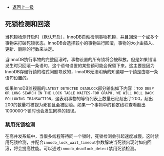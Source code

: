 * [返回上一级](../InnoDB死锁.md)

## 死锁检测和回滚
当死锁检测开启时（默认开启），InnoDB自动检测事物死锁，并且回滚一个或多个事物来打破死锁状态。InnoDB会选择较小的事物进行回滚，事物的大小由插入、更新、删除的行数来决定。

当InnoDB执行事物的完整回滚时，事物设置的所有锁将会被释放。但是如果错误发生时只回滚一条语句，这个语句设置的某些锁可能会保留下来。这主要是因为InnoDB存储行锁的格式问题导致的，InnoDB无法明确的知道哪一个锁是由哪一条语句设置的。

如果InnoDB监视器的`LATEST DETECTED DEADLOCK`部分输出如下内容：`TOO DEEP OR LONG SEARCH IN THE LOCK TABLE WAITES-FOR GRAPH, WE WILL ROLL BACK FOLLOWING TRANSACTION`，这表明事物的等待列表上数量已经超出了200，超出200的数量将被视为死锁且会被回滚。如果一个事物中的锁定线程查看超出1000000个锁时也会发生同样的错误。

### 禁用死锁检测
在高并发系统中，当很多线程等待同一个锁时，死锁检测会引起速度减慢。这时禁用死锁检测，并配合`innodb_lock_wait_timeout`参数解决当死锁出现时如何回滚，将会提高性能。可以通过`innodb_deadlock_detect`禁用死锁检测。









